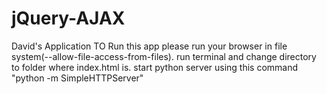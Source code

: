 # jQuery-AJAX
David's Application
TO Run this app please run your browser in file system(--allow-file-access-from-files).
run terminal and change directory to folder where index.html is.
start python server using this command "python -m SimpleHTTPServer"
